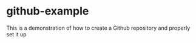 # github-example
This is a demonstration of how to create a Github repository and properly set it up

